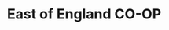 ---
title: "East of England CO-OP"
url: /aldeburgh/east-of-england-co-op-high-street/
shop: supermarket
---